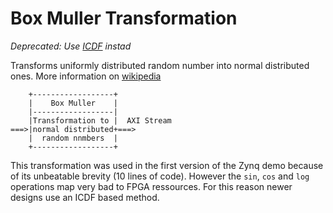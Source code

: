 Box Muller Transformation
=========================

*Deprecated: Use [ICDF](../icdf) instad*

Transforms uniformly distributed random number into normal distributed ones.
More information on [wikipedia](http://en.wikipedia.org/wiki/Box_muller)

```
    +------------------+
    |    Box Muller    |
    |------------------|
    |Transformation to |  AXI Stream
===>|normal distributed+===>
    |  random nnmbers  |
    +------------------+
```

This transformation was used in the first version of the Zynq demo
because of its unbeatable brevity (10 lines of code). However the `sin`, 
`cos` and `log` operations map very bad to FPGA ressources. For this 
reason newer designs use an ICDF based method.
